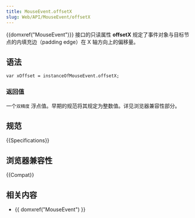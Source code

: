 ```yaml
---
title: MouseEvent.offsetX
slug: Web/API/MouseEvent/offsetX
---
```


{{domxref("MouseEvent")}} 接口的只读属性 **offsetX** 规定了事件对象与目标节点的内填充边（padding edge）在 X 轴方向上的偏移量。

## 语法

```plain
var xOffset = instanceOfMouseEvent.offsetX;
```

### 返回值

一个`双精度` 浮点值。早期的规范将其规定为整数值。详见浏览器兼容性部分。

## 规范

{{Specifications}}

## 浏览器兼容性

{{Compat}}

## 相关内容

- {{ domxref("MouseEvent") }}
